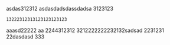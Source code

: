 

asdas312312
asdasdadsdassdadsa
3123123

    13222312313123123123123
aaasd22222
  aa    2244312312
3212222222232132sadsad
2231231
22dasdasd
333
